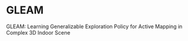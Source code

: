 # GLEAM
GLEAM: Learning Generalizable Exploration Policy for Active Mapping in Complex 3D Indoor Scene
